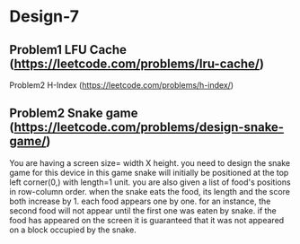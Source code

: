 # Design-7

## Problem1 LFU Cache (https://leetcode.com/problems/lru-cache/)

Problem2 H-Index (https://leetcode.com/problems/h-index/)

## Problem2 Snake game (https://leetcode.com/problems/design-snake-game/)

You are having a screen size= width X height. you need to design the  snake game for this device in this game snake will initially be positioned at the top left corner(0,) with length=1 unit. you are also given a list of food's positions in row-column order. when the snake eats the food, its length and the score both increase by 1. each food appears one by one. for an instance, the second food will not appear until the first one was eaten by snake. if the food has appeared on the screen it is guaranteed that it was not appeared on a block occupied by the snake. 
